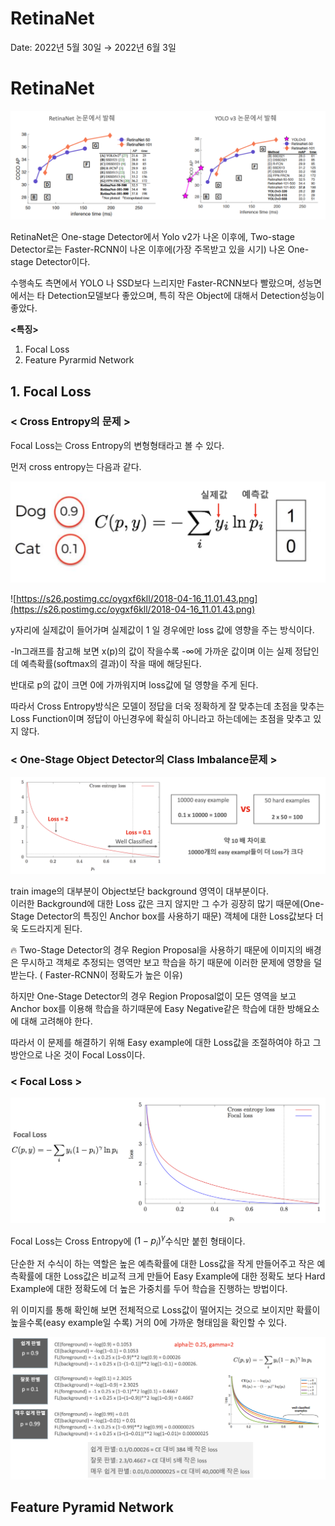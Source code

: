 # RetinaNet

Date: 2022년 5월 30일 → 2022년 6월 3일

# RetinaNet

![Untitled](RetinaNet%2066449fc824334333ac7ffec737b39d64/Untitled.png)

RetinaNet은 One-stage Detector에서 Yolo v2가 나온 이후에, Two-stage Detector로는 Faster-RCNN이 나온 이후에(가장 주목받고 있을 시기) 나온 One-stage Detector이다. 

수행속도 측면에서 YOLO 나 SSD보다 느리지만 Faster-RCNN보다 빨랐으며, 성능면에서는 타 Detection모델보다 좋았으며, 특히 작은 Object에 대해서 Detection성능이 좋았다. 

**<특징>**

1. Focal Loss 
2. Feature Pyrarmid Network

## 1. Focal Loss

### < Cross Entropy의 문제 >

Focal Loss는 Cross Entropy의 변형형태라고 볼 수 있다. 

먼저 cross entropy는 다음과 같다. 

![Untitled](RetinaNet%2066449fc824334333ac7ffec737b39d64/Untitled%201.png)

![https://s26.postimg.cc/oygxf6kll/2018-04-16_11.01.43.png](https://s26.postimg.cc/oygxf6kll/2018-04-16_11.01.43.png)

y자리에 실제값이 들어가며 실제값이 1 일 경우에만 loss 값에 영향을 주는 방식이다. 

-ln그래프를 참고해 보면 x(p)의 값이 작을수록 -$\infty$에 가까운 값이며 이는 실제 정답인데 예측확률(softmax의 결과)이 작을 때에 해당된다. 

반대로 p의 값이 크면 0에 가까워지며 loss값에 덜 영향을 주게 된다. 

따라서 Cross Entropy방식은 모델이 정답을 더욱 정확하게 잘 맞추는데 초점을 맞추는 Loss Function이며 정답이 아닌경우에 확실히 아니라고 하는데에는 초점을 맞추고 있지 않다. 

### **< One-Stage Object Detector의 Class Imbalance문제 >**

![Untitled](RetinaNet%2066449fc824334333ac7ffec737b39d64/Untitled%202.png)

train image의 대부분이 Object보단 background 영역이 대부분이다.  
이러한 Background에 대한 Loss 값은 크지 않지만 그 수가 굉장히 많기 때문에(One-Stage Detector의 특징인 Anchor box를 사용하기 때문) 객체에 대한 Loss값보다 더욱 도드라지게 된다. 

<aside>
🔥 Two-Stage Detector의 경우 Region Proposal을 사용하기 때문에 이미지의 배경은 무시하고 객체로 추정되는 영역만 보고 학습을 하기 때문에 이러한 문제에 영향을 덜 받는다. ( Faster-RCNN이 정확도가 높은 이유) 

하지만 One-Stage Detector의 경우 Region Proposal없이 모든 영역을 보고 Anchor box를 이용해 학습을 하기때문에 Easy Negative같은 학습에 대한 방해요소에 대해 고려해야 한다.

</aside>

따라서 이 문제를 해결하기 위해 Easy example에 대한 Loss값을 조절하여야 하고 
그 방안으로 나온 것이 Focal Loss이다. 

### < Focal Loss >

![Untitled](RetinaNet%2066449fc824334333ac7ffec737b39d64/Untitled%203.png)

Focal Loss는 Cross Entropy에 $(1-p_{i})^{\gamma}$수식만 붙힌 형태이다. 

단순한 저 수식이 하는 역할은 높은 예측확률에 대한 Loss값을 작게 만들어주고 작은 예측확률에 대한 Loss값은 비교적 크게 만들어 Easy Example에 대한 정확도 보다 Hard Example에 대한 정확도에 더 높은 가중치를 두어 학습을 진행하는 방법이다. 

위 이미지를 통해 확인해 보면 전체적으로 Loss값이 떨어지는 것으로 보이지만 확률이 높을수록(easy example일 수록) 거의 0에 가까운 형태임을 확인할 수 있다. 

![Untitled](RetinaNet%2066449fc824334333ac7ffec737b39d64/Untitled%204.png)

## Feature Pyramid Network